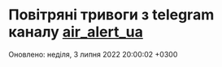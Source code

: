 # Повітряні тривоги з telegram каналу [air_alert_ua](https://t.me/air_alert_ua)

Оновлено:
неділя, 3 липня 2022 20:00:02 +0300

